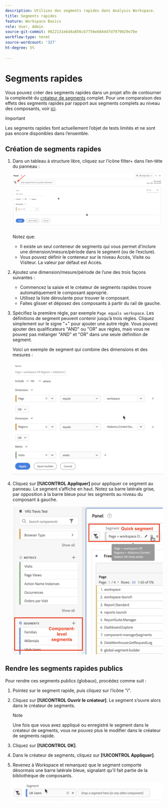 ```yaml
---
description: Utilisez des segments rapides dans Analysis Workspace.
title: Segments rapides
feature: Workspace Basics
role: User, Admin
source-git-commit: 9622131ebd4a856cb7756e6844d7d7979029e70e
workflow-type: tm+mt
source-wordcount: '327'
ht-degree: 5%

---
```



# Segments rapides

Vous pouvez créer des segments rapides dans un projet afin de contourner la complexité du [créateur de segments](/help/components/segmentation/segmentation-workflow/seg-build.md) complet. Pour une comparaison des effets des segments rapides par rapport aux segments complets au niveau des composants, voir [ici](/help/analyze/analysis-workspace/components/segments/t-freeform-project-segment.md).

>[!IMPORTANT]
> Les segments rapides font actuellement l’objet de tests limités et ne sont pas encore disponibles dans l’ensemble.

## Création de segments rapides

1. Dans un tableau à structure libre, cliquez sur l’icône filter+ dans l’en-tête du panneau :

   ![](assets/quick-seg1.png)

   Notez que:

   - Il existe un seul conteneur de segments qui vous permet d’inclure une dimension/mesure/période dans le segment (ou de l’exclure).
   - Vous pouvez définir le conteneur sur le niveau Accès, Visite ou Visiteur. La valeur par défaut est Accès.

1. Ajoutez une dimension/mesure/période de l’une des trois façons suivantes :

   - Commencez la saisie et le créateur de segments rapides trouve automatiquement le composant approprié.
   - Utilisez la liste déroulante pour trouver le composant.
   - Faites glisser et déposez des composants à partir du rail de gauche.

1. Spécifiez la première règle, par exemple `Page equals workspace`. Les définitions de segment peuvent contenir jusqu’à trois règles. Cliquez simplement sur le signe &quot;+&quot; pour ajouter une autre règle. Vous pouvez ajouter des qualificateurs &quot;AND&quot; ou &quot;OR&quot; aux règles, mais vous ne pouvez pas mélanger &quot;AND&quot; et &quot;OR&quot; dans une seule définition de segment.

   Voici un exemple de segment qui combine des dimensions et des mesures :

   ![](assets/quick-seg2.png)

1. Cliquez sur **[!UICONTROL Appliquer]** pour appliquer ce segment au panneau.
Le segment s’affiche en haut. Notez sa barre latérale grise, par opposition à la barre bleue pour les segments au niveau du composant à gauche.

   ![](assets/quick-seg3.png)

## Rendre les segments rapides publics

Pour rendre ces segments publics (globaux), procédez comme suit :

1. Pointez sur le segment rapide, puis cliquez sur l’icône &quot;i&quot;.
1. Cliquez sur **[!UICONTROL Ouvrir le créateur]**.
Le segment s’ouvre alors dans le créateur de segments.
   >[!NOTE]
   >Une fois que vous avez appliqué ou enregistré le segment dans le créateur de segments, vous ne pouvez plus le modifier dans le créateur de segments rapide.
1. Cliquez sur **[!UICONTROL OK]**.
1. Dans le créateur de segments, cliquez sur **[!UICONTROL Appliquer]**.
1. Revenez à Workspace et remarquez que le segment comporte désormais une barre latérale bleue, signalant qu’il fait partie de la bibliothèque de composants.

   ![](assets/quick-seg4.png)

